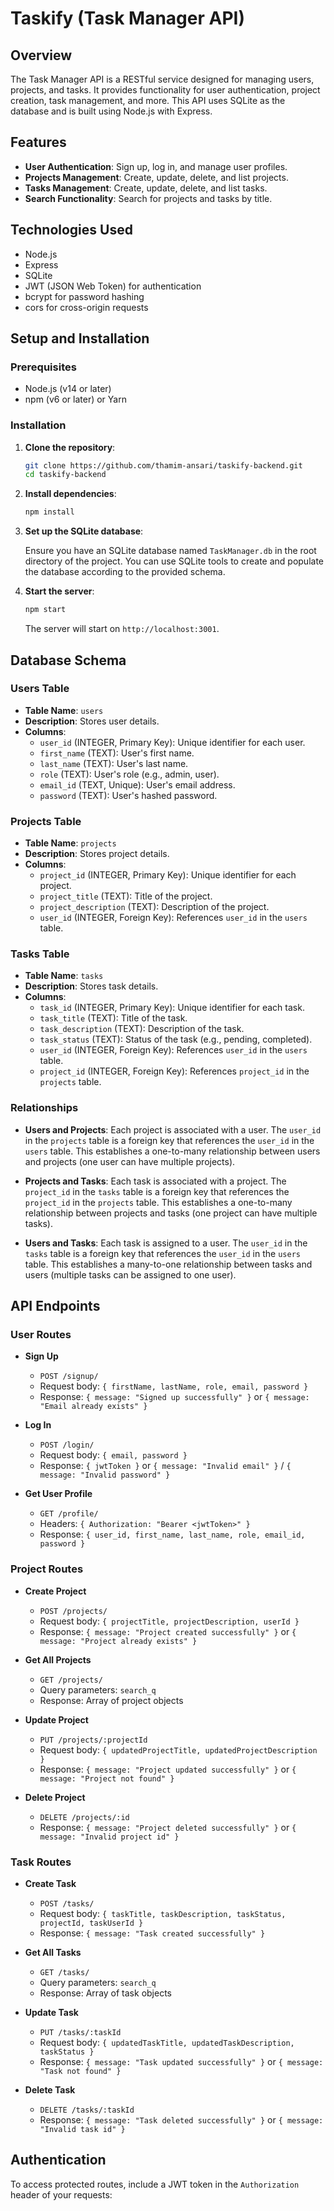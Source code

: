 # Taskify (Task Manager API)

## Overview

The Task Manager API is a RESTful service designed for managing users, projects, and tasks. It provides functionality for user authentication, project creation, task management, and more. This API uses SQLite as the database and is built using Node.js with Express.

## Features

- **User Authentication**: Sign up, log in, and manage user profiles.
- **Projects Management**: Create, update, delete, and list projects.
- **Tasks Management**: Create, update, delete, and list tasks.
- **Search Functionality**: Search for projects and tasks by title.

## Technologies Used

- Node.js
- Express
- SQLite
- JWT (JSON Web Token) for authentication
- bcrypt for password hashing
- cors for cross-origin requests

## Setup and Installation

### Prerequisites

- Node.js (v14 or later)
- npm (v6 or later) or Yarn

### Installation

1. **Clone the repository**:

   ```bash
   git clone https://github.com/thamim-ansari/taskify-backend.git
   cd taskify-backend
   ```

2. **Install dependencies**:

   ```bash
   npm install
   ```

3. **Set up the SQLite database**:

   Ensure you have an SQLite database named `TaskManager.db` in the root directory of the project. You can use SQLite tools to create and populate the database according to the provided schema.

4. **Start the server**:

   ```bash
   npm start
   ```

   The server will start on `http://localhost:3001`.

## Database Schema

### Users Table

- **Table Name**: `users`
- **Description**: Stores user details.
- **Columns**:
  - `user_id` (INTEGER, Primary Key): Unique identifier for each user.
  - `first_name` (TEXT): User's first name.
  - `last_name` (TEXT): User's last name.
  - `role` (TEXT): User's role (e.g., admin, user).
  - `email_id` (TEXT, Unique): User's email address.
  - `password` (TEXT): User's hashed password.

### Projects Table

- **Table Name**: `projects`
- **Description**: Stores project details.
- **Columns**:
  - `project_id` (INTEGER, Primary Key): Unique identifier for each project.
  - `project_title` (TEXT): Title of the project.
  - `project_description` (TEXT): Description of the project.
  - `user_id` (INTEGER, Foreign Key): References `user_id` in the `users` table.

### Tasks Table

- **Table Name**: `tasks`
- **Description**: Stores task details.
- **Columns**:
  - `task_id` (INTEGER, Primary Key): Unique identifier for each task.
  - `task_title` (TEXT): Title of the task.
  - `task_description` (TEXT): Description of the task.
  - `task_status` (TEXT): Status of the task (e.g., pending, completed).
  - `user_id` (INTEGER, Foreign Key): References `user_id` in the `users` table.
  - `project_id` (INTEGER, Foreign Key): References `project_id` in the `projects` table.

### Relationships

- **Users and Projects**: Each project is associated with a user. The `user_id` in the `projects` table is a foreign key that references the `user_id` in the `users` table. This establishes a one-to-many relationship between users and projects (one user can have multiple projects).

- **Projects and Tasks**: Each task is associated with a project. The `project_id` in the `tasks` table is a foreign key that references the `project_id` in the `projects` table. This establishes a one-to-many relationship between projects and tasks (one project can have multiple tasks).

- **Users and Tasks**: Each task is assigned to a user. The `user_id` in the `tasks` table is a foreign key that references the `user_id` in the `users` table. This establishes a many-to-one relationship between tasks and users (multiple tasks can be assigned to one user).

## API Endpoints

### User Routes

- **Sign Up**

  - `POST /signup/`
  - Request body: `{ firstName, lastName, role, email, password }`
  - Response: `{ message: "Signed up successfully" }` or `{ message: "Email already exists" }`

- **Log In**

  - `POST /login/`
  - Request body: `{ email, password }`
  - Response: `{ jwtToken }` or `{ message: "Invalid email" }` / `{ message: "Invalid password" }`

- **Get User Profile**
  - `GET /profile/`
  - Headers: `{ Authorization: "Bearer <jwtToken>" }`
  - Response: `{ user_id, first_name, last_name, role, email_id, password }`

### Project Routes

- **Create Project**

  - `POST /projects/`
  - Request body: `{ projectTitle, projectDescription, userId }`
  - Response: `{ message: "Project created successfully" }` or `{ message: "Project already exists" }`

- **Get All Projects**

  - `GET /projects/`
  - Query parameters: `search_q`
  - Response: Array of project objects

- **Update Project**

  - `PUT /projects/:projectId`
  - Request body: `{ updatedProjectTitle, updatedProjectDescription }`
  - Response: `{ message: "Project updated successfully" }` or `{ message: "Project not found" }`

- **Delete Project**
  - `DELETE /projects/:id`
  - Response: `{ message: "Project deleted successfully" }` or `{ message: "Invalid project id" }`

### Task Routes

- **Create Task**

  - `POST /tasks/`
  - Request body: `{ taskTitle, taskDescription, taskStatus, projectId, taskUserId }`
  - Response: `{ message: "Task created successfully" }`

- **Get All Tasks**

  - `GET /tasks/`
  - Query parameters: `search_q`
  - Response: Array of task objects

- **Update Task**

  - `PUT /tasks/:taskId`
  - Request body: `{ updatedTaskTitle, updatedTaskDescription, taskStatus }`
  - Response: `{ message: "Task updated successfully" }` or `{ message: "Task not found" }`

- **Delete Task**
  - `DELETE /tasks/:taskId`
  - Response: `{ message: "Task deleted successfully" }` or `{ message: "Invalid task id" }`

## Authentication

To access protected routes, include a JWT token in the `Authorization` header of your requests:

